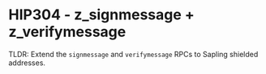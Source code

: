 # HIP304 - z\_signmessage + z\_verifymessage

TLDR: Extend the `signmessage` and `verifymessage` RPCs to Sapling shielded addresses.
